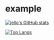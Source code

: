 # example
[![jello's GitHub stats](https://github-readme-stats.vercel.app/api?username=ojello)](https://github.com/ojello/github-readme-stats)

[![Top Langs](https://github-readme-stats.vercel.app/api/top-langs/?username=ojello)](https://github.com/ojello/github-readme-stats)
